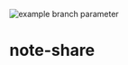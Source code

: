 ![example branch parameter](https://github.com/wmaliga/note-share/actions/workflows/maven.yml/badge.svg?branch=master)

# note-share